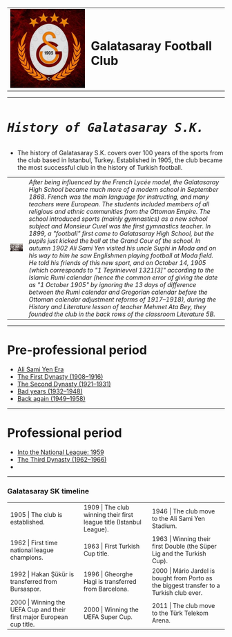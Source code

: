 <!DOCTYPE html>
<html lang="en" dir="ltr">
  <head>
    <meta charset="utf-8">
    <title>Galatasaray Football Club</title>
  </head>
  <body>
    <table>
      <tr>
        <td><img src="GS.png" alt=""></td>
        <td><strong><h1>Galatasaray Football Club </h1></strong></td>
      </tr>
    </table>
<hr>
<pre><h1><strong><em>History of Galatasaray S.K.</em></strong></h1></pre>
<ul>
  <li>The history of Galatasaray S.K. covers over 100 years of the sports from the club based in Istanbul, Turkey. Established in 1905, the club became the most successful club in the history of Turkish football.</li>
</ul>

<title>First steps and foundation</title>
<table>
  <tr>
    <td><img src="gstarih.jfif" alt=""></td>
    <td><em>After being influenced by the French Lycée model, the Galatasaray High School became much more of a modern school in September 1868. French was the main language for instructing, and many teachers were European. The students included members of all religious and ethnic communities from the Ottoman Empire. The school introduced sports (mainly gymnastics) as a new school subject and Monsieur Curel was the first gymnastics teacher. In 1899, a "football" first came to Galatasaray High School, but the pupils just kicked the ball at the Grand Cour of the school. In autumn 1902 Ali Sami Yen visited his uncle Suphi in Moda and on his way to him he saw Englishmen playing football at Moda field. He told his friends of this new sport, and on October 14, 1905 (which corresponds to "1 Teşrinievvel 1321[3]" according to the Islamic Rumi calendar (hence the common error of giving the date as "1 October 1905" by ignoring the 13 days of difference between the Rumi calendar and Gregorian calendar before the Ottoman calendar adjustment reforms of 1917–1918), during the History and Literature lesson of teacher Mehmet Ata Bey, they founded the club in the back rows of the classroom Literature 5B.</em></td>
  </tr>
</table>
<hr>
<h1>Pre-professional period</h1>
<ul>
  <li><a href="Ali Sami Yen Era.html">Ali Sami Yen Era</a></li>
  <li><a href="The First Dynasty.html">The First Dynasty (1908–1916)</a></li>
  <li><a href="The Second Dynasty.html">The Second Dynasty (1921–1931)</a></li>
  <li><a href="Bad years.html">Bad years (1932–1948)</a></li>
  <li><a href="Back again">Back again (1949–1958)</a></li>
</ul>
<hr>
<h1>Professional period</h1>
<ul>
  <li><a href="Into the National League.html">Into the National League: 1959</a></li>
  <li><a href="The Third Dynasty.html">The Third Dynasty (1962–1966)</a></li>
  <li></li>
</ul>
<hr>
<h3>Galatasaray SK timeline</h3>
<table>
  <tr cellspacing="10">
    <td>1905 | The club is established.</td>
    <td>1909 | The club winning their first league title (Istanbul League).</td>
    <td>1946 | The club move to the Ali Sami Yen Stadium.</td>
    </tr>
    <tr>
    <td>1962 | First time national league champions.</td>
    <td>1963 | First Turkish Cup title.</td>
    <td>1963 | Winning their first Double (the Süper Lig and the Turkish Cup).</td>
    </tr>
    <tr>
    <td>1992 | Hakan Şükür is transferred from Bursaspor.</td>
    <td>1996 | Gheorghe Hagi is transferred from Barcelona.</td>
    <td>2000 | Mário Jardel is bought from Porto as the biggest transfer to a Turkish club ever.</td>
    </tr>
    <tr>
    <td>2000 | Winning the UEFA Cup and their first major European cup title.</td>
    <td>2000 | Winning the UEFA Super Cup.</td>
    <td>2011 | The club move to the Türk Telekom Arena.</td>
  </tr>
</table>

  </body>
</html>
